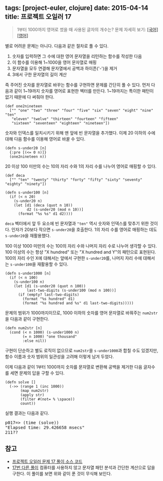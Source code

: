 tags: [project-euler, clojure]
date: 2015-04-14
title: 프로젝트 오일러 17
---
> 1부터 1000까지 영어로 썼을 때 사용된 글자의 개수는?
> 문제 자세히 보기: [[국어]](http://euler.synap.co.kr/prob_detail.php?id=17) [[영어]](https://projecteuler.net/problem=17)

별로 어려운 문제는 아니다. 다음과 같은 절차로 풀 수 있다.

1. 숫자를 입력하면 그 수에 대한 영어 문자열을 리턴하는 함수를 작성한 다음
2. 이 함수를 이용해 1~1000을 영어 문자열로 매핑
3. 문자열을 모두 연결해 문자열에서 공백과 하이픈('-')을 제거
4. 3에서 구한 문자열의 길이 계산

즉 주어진 숫자를 문자열로 바꾸는 함수를 구현하면 문제를 간단히 풀 수 있다.<!--more--> 먼저 다음과 같이 1~19까지 숫자를 영어로 표현한 벡터를 만든다. 1~19까지는 특이한 패턴이 없기 때문에 다 써줘야 한다.

```
(def one2nineteen
  ["" "one" "two" "three" "four" "five" "six" "seven" "eight" "nine" "ten"
   "eleven" "twelve" "thirteen" "fourteen" "fifteen"
   "sixteen" "seventeen" "eighteen" "nineteen"])
```

숫자와 인덱스를 일치시키기 위해 맨 앞에 빈 문자열을 추가했다. 이제 20 이하의 수에 대해 다음 함수를 이용해 영어로 바꿀 수 있다.

```
(defn s-under20 [n]
  {:pre [(<= 0 n)]}
  (one2nineteen n))
```

20 이상 100 미만의 수는 10의 자리 수와 1의 자리 수를 나누어 영어로 매핑할 수 있다.

```
(def deca
  ["" "ten" "twenty" "thirty" "forty" "fifty" "sixty" "seventy" "eighty" "ninety"])

(defn s-under100 [n]
  (if (< n 20)
    (s-under20 n)
    (let [d1 (deca (quot n 10))
          d2 (s-under20 (mod n 10))]
      (format "%s %s" d1 d2))))
```

`deca` 벡터에서 앞 두 요소에 빈 문자열과 `"ten"` 역시 숫자와 인덱스를 맞추기 위한 것이다. 인자가 20보다 작으면 `s-under20`을 호출한다. 1의 자리 수를 영어로 매핑하는 데도 `s-under20`을 재활용했다.

100 이상 1000 미만의 수는 100의 자리 수와 나머지 자리 수로 나누어 생각할 수 있다. 100 이상의 수는 항상 "X hundred" 또는 "X hundred and Y"의 패턴으로 표현된다. 100의 자리 수인 X에 대해서는 앞에서 구현한 `s-under20`를, 나머지 자리 수에 대해서는 `s-under100`을 재활용할 수 있다.

```
(defn s-under1000 [n]
  (if (< n 100)
    (s-under100 n)
    (let [d1 (s-under20 (quot n 100))
          last-two-digits (s-under100 (mod n 100))]
      (if (empty? last-two-digits)
        (format "%s hundred" d1)
        (format "%s hundred and %s" d1 last-two-digits)))))
```

문제의 범위가 1000까지이므로, 1000 이하의 숫자를 영어 문자열로 바꿔주는 `num2str`을 다음과 같이 구현한다.

```
(defn num2str [n]
  (cond (< n 1000) (s-under1000 n)
        (= n 1000) "one thousand"
        :else nil))
```

구현이 단순하고 별도 로직이 없으므로 `num2str`을 `s-under1000`과 합칠 수도 있겠지만, 함수 이름과 숫자 범위의 일관성을 고려해 이렇게 남겨 두었다.

이제 다음과 같이 1부터 1000까지 숫자를 문자열로 변환해 공백을 제거한 다음 글자수를 세면 문제의 답을 구할 수 있다.

```
(defn solve []
  (->> (range 1 (inc 1000))
       (map num2str)
       (apply str)
       (filter #(not= % \space))
       count))
```

실행 결과는 다음과 같다.

<pre class="console">
p017=> (time (solve))
"Elapsed time: 29.426658 msecs"
211??
</pre>

## 참고
* [프로젝트 오일러 문제 17 풀이 소스 코드](https://github.com/ntalbs/euler/blob/master/src/p017.clj)
* [17번 다른 풀이](http://www.mathblog.dk/project-euler-17-letters-in-the-numbers-1-1000/) 컴퓨터를 사용하지 않고 문자열 패턴 분석과 간단한 계산으로 답을 구한다. 이 풀이를 보면 위와 같이 푼 것이 무식해 보인다.
